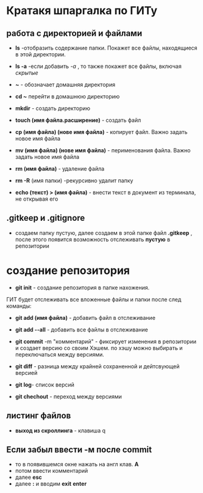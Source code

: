 #  Кратакя шпаргалка по ГИТу

## работа с директорией и файлами


* **ls** -отобразить содержание папки. Покажет все файлы, находящиеся в этой директории.

* **ls -a**   -если добавить *-а* , то также покажет все файлы, включая *скрытые*

* **~** -  обозначает домашняя директория

* **cd ~** перейти в домашнюю директорию

* **mkdir** - создать директорию

* **touch (имя файла.расширение)** - создать файл

* **cp (имя файла) (нове имя файла)** - копирует файл. Важно задать новое имя файла

* **mv (имя файла) (нове имя файла)** - перименования файла. Важно задать новое имя файла

* **rm (имя файла)** - удаление файла

* **rm -R** (имя папки) -рекурсивно удалит папку

* **echo (текст) > (имя файла)** - внести текст в документ из терминала, не открывая его

## .gitkeep и .gitignore
* создаем папку пустую, далее создаем в этой папке файл **.gitkeep** , после этого появится возможность отслеживать **пустую** в репозитории





# создание репозитория
* **git init** - создание репозитория в папке нахожения. 

ГИТ будет отслеживать все вложенные файлы и папки после след команды:
* **git add (имя файла)** - добавить файл в отслеживание
* **git add --all** - добавить  все файлы в отслеживание
* **git commit** -m "комментарий" - фиксирует изменения в репозитории и создает версию со своим Хэшем. по хэшу можно выбирать и переключаться между версиями.

* **git diff** - разница между  крайней сохраненной и дейтсвующей версией
* **git log**-  список версий
* **git chechout** - переход между версиями

## листинг файлов

- **выход из скроллинга** - клавиша q

## Если забыл ввести **-м** после **commit**
* то в появившемся окне нажать на англ клав. **A**
* потом ввести комментарий
* далее **esc**
* далее **:** и вводим **exit** 
**enter**
